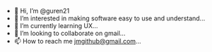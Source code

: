- 👋 Hi, I’m @guren21
- 👀 I’m interested in making software easy to use and understand...
- 🌱 I’m currently learning UX...
- 💞️ I’m looking to collaborate on gmail...
- 📫 How to reach me jmgithub@gmail.com...

<!---
guren21/guren21 is a ✨ special ✨ repository because its `README.md` (this file) appears on your GitHub profile.
You can click the Preview link to take a look at your changes.
--->
